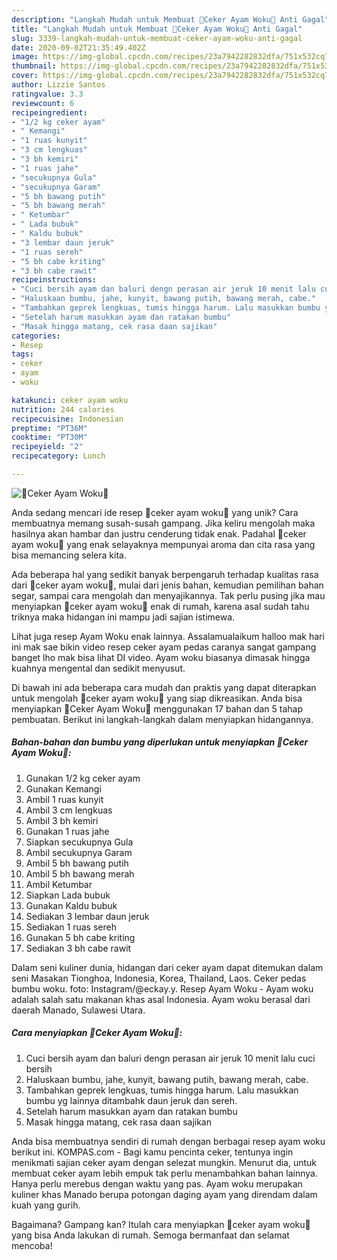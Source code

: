 ```yaml
---
description: "Langkah Mudah untuk Membuat 🐥Ceker Ayam Woku🐥 Anti Gagal"
title: "Langkah Mudah untuk Membuat 🐥Ceker Ayam Woku🐥 Anti Gagal"
slug: 3339-langkah-mudah-untuk-membuat-ceker-ayam-woku-anti-gagal
date: 2020-09-02T21:35:49.402Z
image: https://img-global.cpcdn.com/recipes/23a7942282832dfa/751x532cq70/🐥ceker-ayam-woku🐥-foto-resep-utama.jpg
thumbnail: https://img-global.cpcdn.com/recipes/23a7942282832dfa/751x532cq70/🐥ceker-ayam-woku🐥-foto-resep-utama.jpg
cover: https://img-global.cpcdn.com/recipes/23a7942282832dfa/751x532cq70/🐥ceker-ayam-woku🐥-foto-resep-utama.jpg
author: Lizzie Santos
ratingvalue: 3.3
reviewcount: 6
recipeingredient:
- "1/2 kg ceker ayam"
- " Kemangi"
- "1 ruas kunyit"
- "3 cm lengkuas"
- "3 bh kemiri"
- "1 ruas jahe"
- "secukupnya Gula"
- "secukupnya Garam"
- "5 bh bawang putih"
- "5 bh bawang merah"
- " Ketumbar"
- " Lada bubuk"
- " Kaldu bubuk"
- "3 lembar daun jeruk"
- "1 ruas sereh"
- "5 bh cabe kriting"
- "3 bh cabe rawit"
recipeinstructions:
- "Cuci bersih ayam dan baluri dengn perasan air jeruk 10 menit lalu cuci bersih"
- "Haluskaan bumbu, jahe, kunyit, bawang putih, bawang merah, cabe."
- "Tambahkan geprek lengkuas, tumis hingga harum. Lalu masukkan bumbu yg lainnya ditambahk daun jeruk dan sereh."
- "Setelah harum masukkan ayam dan ratakan bumbu"
- "Masak hingga matang, cek rasa daan sajikan"
categories:
- Resep
tags:
- ceker
- ayam
- woku

katakunci: ceker ayam woku 
nutrition: 244 calories
recipecuisine: Indonesian
preptime: "PT36M"
cooktime: "PT30M"
recipeyield: "2"
recipecategory: Lunch

---
```



![🐥Ceker Ayam Woku🐥](https://img-global.cpcdn.com/recipes/23a7942282832dfa/751x532cq70/🐥ceker-ayam-woku🐥-foto-resep-utama.jpg)

Anda sedang mencari ide resep 🐥ceker ayam woku🐥 yang unik? Cara membuatnya memang susah-susah gampang. Jika keliru mengolah maka hasilnya akan hambar dan justru cenderung tidak enak. Padahal 🐥ceker ayam woku🐥 yang enak selayaknya mempunyai aroma dan cita rasa yang bisa memancing selera kita.

Ada beberapa hal yang sedikit banyak berpengaruh terhadap kualitas rasa dari 🐥ceker ayam woku🐥, mulai dari jenis bahan, kemudian pemilihan bahan segar, sampai cara mengolah dan menyajikannya. Tak perlu pusing jika mau menyiapkan 🐥ceker ayam woku🐥 enak di rumah, karena asal sudah tahu triknya maka hidangan ini mampu jadi sajian istimewa.

Lihat juga resep Ayam Woku enak lainnya. Assalamualaikum halloo mak hari ini mak sae bikin video resep ceker ayam pedas caranya sangat gampang banget lho mak bisa lihat DI video. Ayam woku biasanya dimasak hingga kuahnya mengental dan sedikit menyusut.


Di bawah ini ada beberapa cara mudah dan praktis yang dapat diterapkan untuk mengolah 🐥ceker ayam woku🐥 yang siap dikreasikan. Anda bisa menyiapkan 🐥Ceker Ayam Woku🐥 menggunakan 17 bahan dan 5 tahap pembuatan. Berikut ini langkah-langkah dalam menyiapkan hidangannya.

<!--inarticleads1-->

##### Bahan-bahan dan bumbu yang diperlukan untuk menyiapkan 🐥Ceker Ayam Woku🐥:

1. Gunakan 1/2 kg ceker ayam
1. Gunakan  Kemangi
1. Ambil 1 ruas kunyit
1. Ambil 3 cm lengkuas
1. Ambil 3 bh kemiri
1. Gunakan 1 ruas jahe
1. Siapkan secukupnya Gula
1. Ambil secukupnya Garam
1. Ambil 5 bh bawang putih
1. Ambil 5 bh bawang merah
1. Ambil  Ketumbar
1. Siapkan  Lada bubuk
1. Gunakan  Kaldu bubuk
1. Sediakan 3 lembar daun jeruk
1. Sediakan 1 ruas sereh
1. Gunakan 5 bh cabe kriting
1. Sediakan 3 bh cabe rawit


Dalam seni kuliner dunia, hidangan dari ceker ayam dapat ditemukan dalam seni Masakan Tionghoa, Indonesia, Korea, Thailand, Laos. Ceker pedas bumbu woku. foto: Instagram/@eckay.y. Resep Ayam Woku - Ayam woku adalah salah satu makanan khas asal Indonesia. Ayam woku berasal dari daerah Manado, Sulawesi Utara. 

<!--inarticleads2-->

##### Cara menyiapkan 🐥Ceker Ayam Woku🐥:

1. Cuci bersih ayam dan baluri dengn perasan air jeruk 10 menit lalu cuci bersih
1. Haluskaan bumbu, jahe, kunyit, bawang putih, bawang merah, cabe.
1. Tambahkan geprek lengkuas, tumis hingga harum. Lalu masukkan bumbu yg lainnya ditambahk daun jeruk dan sereh.
1. Setelah harum masukkan ayam dan ratakan bumbu
1. Masak hingga matang, cek rasa daan sajikan


Anda bisa membuatnya sendiri di rumah dengan berbagai resep ayam woku berikut ini. KOMPAS.com - Bagi kamu pencinta ceker, tentunya ingin menikmati sajian ceker ayam dengan selezat mungkin. Menurut dia, untuk membuat ceker ayam lebih empuk tak perlu menambahkan bahan lainnya. Hanya perlu merebus dengan waktu yang pas. Ayam woku merupakan kuliner khas Manado berupa potongan daging ayam yang direndam dalam kuah yang gurih. 

Bagaimana? Gampang kan? Itulah cara menyiapkan 🐥ceker ayam woku🐥 yang bisa Anda lakukan di rumah. Semoga bermanfaat dan selamat mencoba!
